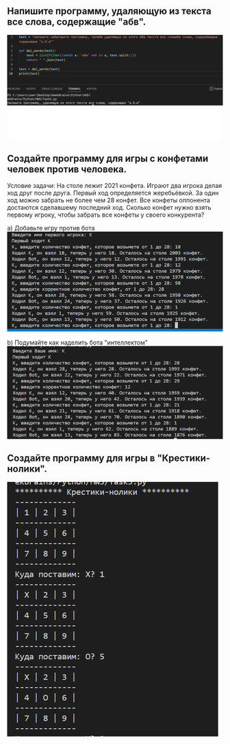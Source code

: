 ## Напишите программу, удаляющую из текста все слова, содержащие "абв".

![Task1](https://github.com/MishelleDale/Python_5/raw/main/Screenshots/Task1.png)

## Создайте программу для игры с конфетами человек против человека.

Условие задачи: На столе лежит 2021 конфета. Играют два игрока делая ход друг после друга. Первый ход определяется жеребьёвкой. За один ход можно забрать не более чем 28 конфет. Все конфеты оппонента достаются сделавшему последний ход. Сколько конфет нужно взять первому игроку, чтобы забрать все конфеты у своего конкурента?

a) Добавьте игру против бота
![Task2](https://github.com/MishelleDale/Python_5/raw/main/Screenshots/Task2.png)

b) Подумайте как наделить бота "интеллектом"
![Task2](https://github.com/MishelleDale/Python_5/raw/main/Screenshots/Task2b.png)


## Создайте программу для игры в "Крестики-нолики".
![Task3](https://github.com/MishelleDale/Python_5/raw/main/Screenshots/Task3.png)

